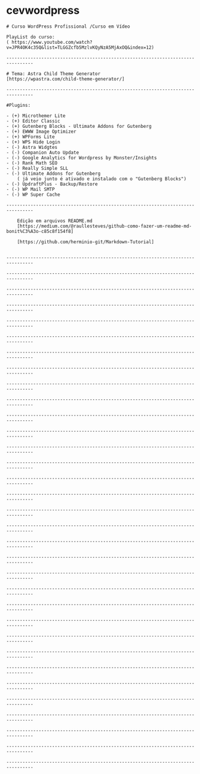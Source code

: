 # cevwordpress

	# Curso WordPress Profissional /Curso em Vídeo

	PlayList do curso:
	( https://www.youtube.com/watch?v=JPR4OK4c35Q&list=TLGGZcfb5MzlvKQyNzA5MjAxOQ&index=12)
 
	--------------------------------------------------------------------------------
	
	# Tema: Astra Child Theme Generator
	[https://wpastra.com/child-theme-generator/]
	
	--------------------------------------------------------------------------------

	#Plugins:
	
	- (+) Microthemer Lite 
	- (+) Editor Classic 
	- (+) Gutenberg Blocks - Ultimate Addons for Gutenberg 
    - (+) EWWW Image Optimizer 
	- (+) WPForms Lite 
	- (+) WPS Hide Login  
	- (-) Astra Widgtes 
	- (-) Companion Auto Update 
	- (-) Google Analytics for Wordpress by Monster/Insights 
	- (-) Rank Math SEO 
	- (-) Really Simple SLL 
	- (-) Ultimate Addons for Gutenberg 
		( já veio junto é ativado e instalado com o "Gutenberg Blocks")
	- (-) UpdraftPlus - Backup/Restore  
	- (-) WP Mail SMTP  
	- (-) WP Super Cache  

	--------------------------------------------------------------------------------
    
		Edição em arquivos README.md
		[https://medium.com/@raullesteves/github-como-fazer-um-readme-md-bonit%C3%A3o-c85c8f154f8]
		
		[https://github.com/herminio-git/Markdown-Tutorial]
		
		
	--------------------------------------------------------------------------------

	--------------------------------------------------------------------------------

	--------------------------------------------------------------------------------
 
	--------------------------------------------------------------------------------
	
	--------------------------------------------------------------------------------

	--------------------------------------------------------------------------------

	--------------------------------------------------------------------------------

	--------------------------------------------------------------------------------

	--------------------------------------------------------------------------------
 
	--------------------------------------------------------------------------------
	
	--------------------------------------------------------------------------------

	--------------------------------------------------------------------------------

	--------------------------------------------------------------------------------

	--------------------------------------------------------------------------------

	--------------------------------------------------------------------------------
 
	--------------------------------------------------------------------------------
	
	--------------------------------------------------------------------------------

	--------------------------------------------------------------------------------

	--------------------------------------------------------------------------------

	--------------------------------------------------------------------------------

	--------------------------------------------------------------------------------
 
	--------------------------------------------------------------------------------
	
	--------------------------------------------------------------------------------

	--------------------------------------------------------------------------------

	--------------------------------------------------------------------------------

	--------------------------------------------------------------------------------

	--------------------------------------------------------------------------------
 
	--------------------------------------------------------------------------------
	
	--------------------------------------------------------------------------------

	--------------------------------------------------------------------------------

	--------------------------------------------------------------------------------

	--------------------------------------------------------------------------------

	--------------------------------------------------------------------------------	
	
